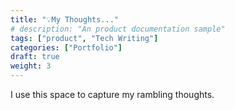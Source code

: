 ```yaml
---
title: "💡My Thoughts..."
# description: "An product documentation sample"
tags: ["product", "Tech Writing"]
categories: ["Portfolio"]
draft: true
weight: 3
---
```



I use this space to capture my rambling thoughts.